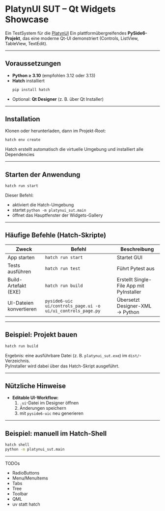 # PlatynUI SUT – Qt Widgets Showcase
Ein TestSystem für die  [PlatynUI](https://github.com/imbus/robotframework-PlatynUI)
Ein plattformübergreifendes **PySide6-Projekt**, das eine moderne Qt-UI demonstriert (Controls, ListView, TableView, TextEdit).


---

## Voraussetzungen

- **Python ≥ 3.10** (empfohlen 3.12 oder 3.13)  
- **Hatch** installiert  
  ```bash
  pip install hatch
  ```
- Optional: **Qt Designer** (z. B. über Qt Installer)

---

## Installation

Klonen oder herunterladen, dann im Projekt-Root:

```bash
hatch env create
```

Hatch erstellt automatisch die virtuelle Umgebung und installiert alle Dependencies 

---

## Starten der Anwendung

```bash
hatch run start
```

Dieser Befehl:
- aktiviert die Hatch-Umgebung  
- startet `python -m platynui_sut.main`  
- öffnet das Hauptfenster der Widgets-Gallery  

---



## Häufige Befehle (Hatch-Skripte)

| Zweck | Befehl | Beschreibung |
|-------|---------|---------------|
| App starten | `hatch run start` | Startet GUI |
| Tests ausführen | `hatch run test` | Führt Pytest aus |
| Build-Artefakt (EXE) | `hatch run build` | Erstellt Single-File App mit PyInstaller |
| UI-Dateien konvertieren | `pyside6-uic ui/controls_page.ui -o ui/ui_controls_page.py` | Übersetzt Designer-XML → Python |

---

## Beispiel: Projekt bauen

```bash
hatch run build
```

Ergebnis: eine ausführbare Datei (z. B. `platynui_sut.exe`) im `dist/`-Verzeichnis.  
PyInstaller wird dabei über das Hatch-Skript ausgeführt.

---

## Nützliche Hinweise

 
- **Editable UI-Workflow:**  
  1. `.ui`-Datei im Designer öffnen  
  2. Änderungen speichern  
  3. mit `pyside6-uic` neu generieren  

---

## Beispiel: manuell im Hatch-Shell

```bash
hatch shell
python -m platynui_sut.main
```

---

TODOs

* RadioButtons
* Menu/MenuItems
* Tabs
* Tree
* Toolbar
* QML
* uv statt hatch 
